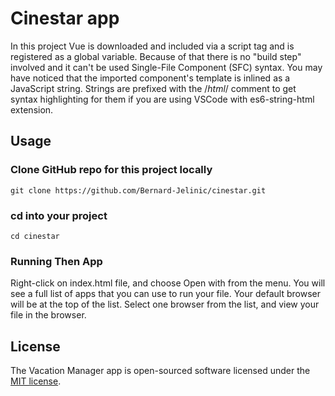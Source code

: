 # Cinestar app

In this project Vue is downloaded and included via a script tag and is registered as a global variable.
Because of that there is no "build step" involved and it can't be used Single-File Component (SFC) syntax.
You may have noticed that the imported component's template is inlined as a JavaScript string.
Strings are prefixed with the /*html*/ comment to get syntax highlighting for them if you are using VSCode with es6-string-html extension.

## Usage

### Clone GitHub repo for this project locally

```
git clone https://github.com/Bernard-Jelinic/cinestar.git
```

### cd into your project

```
cd cinestar
```

### Running Then App

Right-click on index.html file, and choose Open with from the menu. You will see a full list of apps that you can use to run your file. Your default browser will be at the top of the list. 
Select one browser from the list, and view your file in the browser.

## License

The Vacation Manager app is open-sourced software licensed under the [MIT license](https://opensource.org/licenses/MIT).
